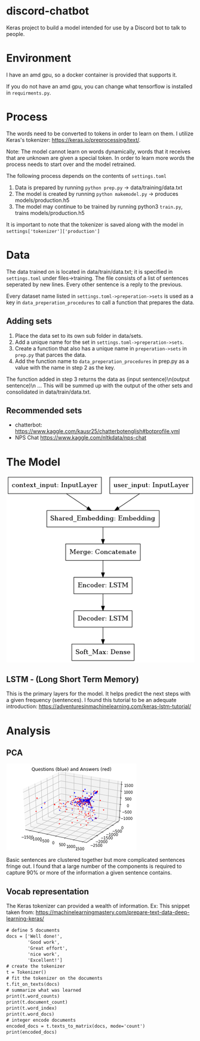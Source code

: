 # discord-chatbot
Keras project to build a model intended for use by a Discord bot to talk to people.

# Environment
I have an amd gpu, so a docker container is provided that supports it. 

If you do not have an amd gpu, you can change what tensorflow is installed in ```requirments.py```.


# Process
The words need to be converted to tokens in order to learn on them.
I utilize Keras's tokenizer: https://keras.io/preprocessing/text/.

Note: The model cannot learn on words dynamically, words that it receives that are
unknown are given a special token. In order to learn more words the process needs to start over and the model
retrained. 

The following process depends on the contents of ```settings.toml```

1. Data is prepared by running ```python prep.py``` -> data/training/data.txt 
2. The model is created by running ```python makemodel.py``` -> produces models/production.h5
3. The model may continue to be trained by running python3 ```train.py```, trains models/production.h5

It is important to note that the tokenizer is saved along with the model in ```settings['tokenizer']['production']```

# Data
The data trained on is located in data/train/data.txt; it is specified in ```settings.toml``` under files->training.
The file consists of a list of sentences seperated by new lines. Every other sentence is a reply to the previous.

Every dataset name listed in ```settings.toml->preperation->sets``` is used as a key in ```data_preperation_procedures``` to call a function that prepares the data.

## Adding sets
1) Place the data set to its own sub folder in data/sets.
2) Add a unique name for the set in ```settings.toml->preperation->sets```.
3) Create a function that also has a unique name in ```preperation->sets``` in ```prep.py``` that parces the data.
4) Add the function name to ```data_preperation_procedures``` in prep.py as a value with the name in step 2 as the key.  

The function added in step 3 returns the data as (input sentence)\n(output sentence)\n ...
This will be summed up with the output of the other sets and consolidated in data/train/data.txt.

## Recommended sets
* chatterbot: https://www.kaggle.com/kausr25/chatterbotenglish#botprofile.yml
* NPS Chat https://www.kaggle.com/nltkdata/nps-chat

# The Model
![](model.png)


## LSTM - (Long Short Term Memory)
This is the primary layers for the model. It helps predict the next steps with a given frequency (sentences).
I found this tutorial to be an adequate introduction: https://adventuresinmachinelearning.com/keras-lstm-tutorial/

# Analysis
## PCA
![](qa.png)

Basic sentences are clustered together but more complicated sentences fringe out.
I found that a large number of the components is required to capture 90% or more of the
information a given sentence contains. 

## Vocab representation
The Keras tokenizer can provided a wealth of information.
Ex: This snippet taken from: https://machinelearningmastery.com/prepare-text-data-deep-learning-keras/
```python3
# define 5 documents
docs = ['Well done!',
		'Good work',
		'Great effort',
		'nice work',
		'Excellent!']
# create the tokenizer
t = Tokenizer()
# fit the tokenizer on the documents
t.fit_on_texts(docs)
# summarize what was learned
print(t.word_counts)
print(t.document_count)
print(t.word_index)
print(t.word_docs)
# integer encode documents
encoded_docs = t.texts_to_matrix(docs, mode='count')
print(encoded_docs)
```
